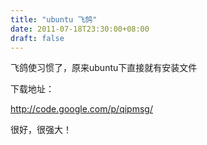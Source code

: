 ```yaml
---
title: "ubuntu 飞鸽"
date: 2011-07-18T23:30:00+08:00
draft: false
---
```


  


飞鸽使习惯了，原来ubuntu下直接就有安装文件

  


下载地址：  


http://code.google.com/p/qipmsg/

  


很好，很强大！  



